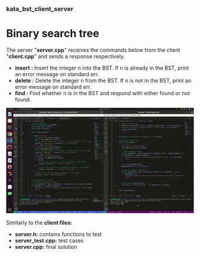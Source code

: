 ### kata_bst_client_server
# Binary search tree
The server "**server.cpp**" receives the commands below from the client "**client.cpp**" and sends a response respectively.
-  **insert <n>:** Insert the integer n into the BST. If n is already in the BST, print an error message on standard err. 
-  **delete <n>:** Delete the integer n from the BST. If n is not in the BST, print an error message on standard err. 
-  **find <n>:** Find whether n is in the BST and respond with either found or not found.

  
![leil](https://github.com/SmithSteven22/kata_bst_client_server/blob/main/media/leil.gif)

Similarly to the **client files:**
-  **server.h:** contains functions to test
-  **server_test.cpp:** test cases
-  **server.cpp:** final solution

